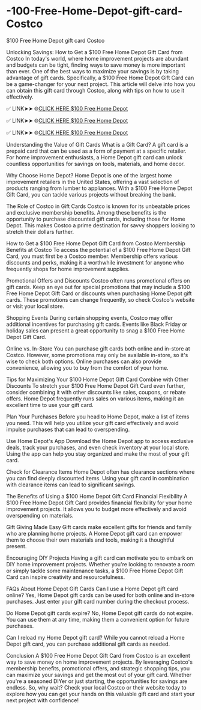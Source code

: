 # -100-Free-Home-Depot-gift-card-Costco
$100 Free Home Depot gift card Costco

Unlocking Savings: How to Get a $100 Free Home Depot Gift Card from Costco
In today's world, where home improvement projects are abundant and budgets can be tight, finding ways to save money is more important than ever. One of the best ways to maximize your savings is by taking advantage of gift cards. Specifically, a $100 Free Home Depot Gift Card can be a game-changer for your next project. This article will delve into how you can obtain this gift card through Costco, along with tips on how to use it effectively.


✅ LINK➤➤ 🌐[CLICK HERE $100 Free Home Depot](https://tinyurl.com/4czpdzvp)

✅ LINK➤➤ 🌐[CLICK HERE $100 Free Home Depot](https://tinyurl.com/4czpdzvp)

✅ LINK➤➤ 🌐[CLICK HERE $100 Free Home Depot](https://tinyurl.com/4czpdzvp)


Understanding the Value of Gift Cards
What is a Gift Card?
A gift card is a prepaid card that can be used as a form of payment at a specific retailer. For home improvement enthusiasts, a Home Depot gift card can unlock countless opportunities for savings on tools, materials, and home decor.

Why Choose Home Depot?
Home Depot is one of the largest home improvement retailers in the United States, offering a vast selection of products ranging from lumber to appliances. With a $100 Free Home Depot Gift Card, you can tackle various projects without breaking the bank.

The Role of Costco in Gift Cards
Costco is known for its unbeatable prices and exclusive membership benefits. Among these benefits is the opportunity to purchase discounted gift cards, including those for Home Depot. This makes Costco a prime destination for savvy shoppers looking to stretch their dollars further.

How to Get a $100 Free Home Depot Gift Card from Costco
Membership Benefits at Costco
To access the potential of a $100 Free Home Depot Gift Card, you must first be a Costco member. Membership offers various discounts and perks, making it a worthwhile investment for anyone who frequently shops for home improvement supplies.

Promotional Offers and Discounts
Costco often runs promotional offers on gift cards. Keep an eye out for special promotions that may include a $100 Free Home Depot Gift Card or discounts when purchasing Home Depot gift cards. These promotions can change frequently, so check Costco's website or visit your local store.

Shopping Events
During certain shopping events, Costco may offer additional incentives for purchasing gift cards. Events like Black Friday or holiday sales can present a great opportunity to snag a $100 Free Home Depot Gift Card.

Online vs. In-Store
You can purchase gift cards both online and in-store at Costco. However, some promotions may only be available in-store, so it's wise to check both options. Online purchases can also provide convenience, allowing you to buy from the comfort of your home.

Tips for Maximizing Your $100 Home Depot Gift Card
Combine with Other Discounts
To stretch your $100 Free Home Depot Gift Card even further, consider combining it with other discounts like sales, coupons, or rebate offers. Home Depot frequently runs sales on various items, making it an excellent time to use your gift card.

Plan Your Purchases
Before you head to Home Depot, make a list of items you need. This will help you utilize your gift card effectively and avoid impulse purchases that can lead to overspending.

Use Home Depot's App
Download the Home Depot app to access exclusive deals, track your purchases, and even check inventory at your local store. Using the app can help you stay organized and make the most of your gift card.

Check for Clearance Items
Home Depot often has clearance sections where you can find deeply discounted items. Using your gift card in combination with clearance items can lead to significant savings.

The Benefits of Using a $100 Home Depot Gift Card
Financial Flexibility
A $100 Free Home Depot Gift Card provides financial flexibility for your home improvement projects. It allows you to budget more effectively and avoid overspending on materials.

Gift Giving Made Easy
Gift cards make excellent gifts for friends and family who are planning home projects. A Home Depot gift card can empower them to choose their own materials and tools, making it a thoughtful present.

Encouraging DIY Projects
Having a gift card can motivate you to embark on DIY home improvement projects. Whether you're looking to renovate a room or simply tackle some maintenance tasks, a $100 Free Home Depot Gift Card can inspire creativity and resourcefulness.

FAQs About Home Depot Gift Cards
Can I use a Home Depot gift card online?
Yes, Home Depot gift cards can be used for both online and in-store purchases. Just enter your gift card number during the checkout process.

Do Home Depot gift cards expire?
No, Home Depot gift cards do not expire. You can use them at any time, making them a convenient option for future purchases.

Can I reload my Home Depot gift card?
While you cannot reload a Home Depot gift card, you can purchase additional gift cards as needed.

Conclusion
A $100 Free Home Depot Gift Card from Costco is an excellent way to save money on home improvement projects. By leveraging Costco's membership benefits, promotional offers, and strategic shopping tips, you can maximize your savings and get the most out of your gift card. Whether you're a seasoned DIYer or just starting, the opportunities for savings are endless. So, why wait? Check your local Costco or their website today to explore how you can get your hands on this valuable gift card and start your next project with confidence!
